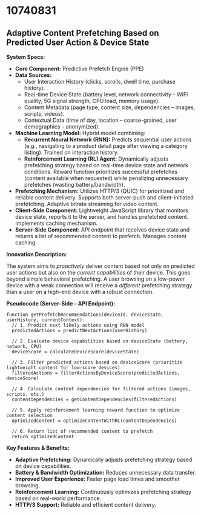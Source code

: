 # 10740831

## Adaptive Content Prefetching Based on Predicted User Action & Device State

**System Specs:**

*   **Core Component:** Predictive Prefetch Engine (PPE)
*   **Data Sources:**
    *   User Interaction History (clicks, scrolls, dwell time, purchase history).
    *   Real-time Device State (battery level, network connectivity – WiFi quality, 5G signal strength, CPU load, memory usage).
    *   Content Metadata (page type, content size, dependencies – images, scripts, videos).
    *   Contextual Data (time of day, location – coarse-grained, user demographics – anonymized).
*   **Machine Learning Model:** Hybrid model combining:
    *   **Recurrent Neural Network (RNN):**  Predicts sequential user actions (e.g., navigating to a product detail page after viewing a category listing). Trained on interaction history.
    *   **Reinforcement Learning (RL) Agent:**  Dynamically adjusts prefetching strategy based on real-time device state and network conditions.  Reward function prioritizes successful prefetches (content available when requested) while penalizing unnecessary prefetches (wasting battery/bandwidth).
*   **Prefetching Mechanism:**  Utilizes HTTP/3 (QUIC) for prioritized and reliable content delivery.  Supports both server-push and client-initiated prefetching.  Adaptive bitrate streaming for video content.
*   **Client-Side Component:** Lightweight JavaScript library that monitors device state, reports it to the server, and handles prefetched content.  Implements caching mechanism.
*   **Server-Side Component:**  API endpoint that receives device state and returns a list of recommended content to prefetch.  Manages content caching.

**Innovation Description:**

The system aims to *proactively* deliver content based not only on predicted user actions but also on the *current capabilities* of their device. This goes beyond simple behavioral prefetching. A user browsing on a low-power device with a weak connection will receive a *different* prefetching strategy than a user on a high-end device with a robust connection.

**Pseudocode (Server-Side – API Endpoint):**

```
function getPrefetchRecommendations(deviceId, deviceState, userHistory, currentContext):
  // 1. Predict next likely actions using RNN model
  predictedActions = predictNextActions(userHistory)

  // 2. Evaluate device capabilities based on deviceState (battery, network, CPU)
  deviceScore = calculateDeviceScore(deviceState)

  // 3. Filter predicted actions based on deviceScore (prioritize lightweight content for low-score devices)
  filteredActions = filterActionsByDeviceScore(predictedActions, deviceScore)

  // 4. Calculate content dependencies for filtered actions (images, scripts, etc.)
  contentDependencies = getContentDependencies(filteredActions)

  // 5. Apply reinforcement learning reward function to optimize content selection
  optimizedContent = optimizeContentWithRL(contentDependencies)

  // 6. Return list of recommended content to prefetch
  return optimizedContent
```

**Key Features & Benefits:**

*   **Adaptive Prefetching:** Dynamically adjusts prefetching strategy based on device capabilities.
*   **Battery & Bandwidth Optimization:** Reduces unnecessary data transfer.
*   **Improved User Experience:**  Faster page load times and smoother browsing.
*   **Reinforcement Learning:**  Continuously optimizes prefetching strategy based on real-world performance.
*   **HTTP/3 Support:**  Reliable and efficient content delivery.